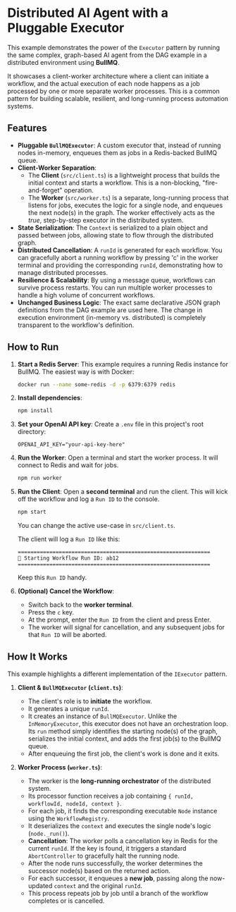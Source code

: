 # Distributed AI Agent with a Pluggable Executor

This example demonstrates the power of the `Executor` pattern by running the same complex, graph-based AI agent from the DAG example in a distributed environment using **BullMQ**.

It showcases a client-worker architecture where a client can initiate a workflow, and the actual execution of each node happens as a job processed by one or more separate worker processes. This is a common pattern for building scalable, resilient, and long-running process automation systems.

## Features

- **Pluggable `BullMQExecutor`**: A custom executor that, instead of running nodes in-memory, enqueues them as jobs in a Redis-backed BullMQ queue.
- **Client-Worker Separation**:
  - The **Client** (`src/client.ts`) is a lightweight process that builds the initial context and starts a workflow. This is a non-blocking, "fire-and-forget" operation.
  - The **Worker** (`src/worker.ts`) is a separate, long-running process that listens for jobs, executes the logic for a single node, and enqueues the next node(s) in the graph. The worker effectively acts as the *true*, step-by-step executor in the distributed system.
- **State Serialization**: The `Context` is serialized to a plain object and passed between jobs, allowing state to flow through the distributed graph.
- **Distributed Cancellation**: A `runId` is generated for each workflow. You can gracefully abort a running workflow by pressing 'c' in the worker terminal and providing the corresponding `runId`, demonstrating how to manage distributed processes.
- **Resilience & Scalability**: By using a message queue, workflows can survive process restarts. You can run multiple worker processes to handle a high volume of concurrent workflows.
- **Unchanged Business Logic**: The exact same declarative JSON graph definitions from the DAG example are used here. The change in execution environment (in-memory vs. distributed) is completely transparent to the workflow's definition.

## How to Run

1. **Start a Redis Server**: This example requires a running Redis instance for BullMQ. The easiest way is with Docker:

    ```bash
    docker run --name some-redis -d -p 6379:6379 redis
    ```

2. **Install dependencies**:

    ```bash
    npm install
    ```

3. **Set your OpenAI API key**:
    Create a `.env` file in this project's root directory:

    ```
    OPENAI_API_KEY="your-api-key-here"
    ```

4. **Run the Worker**: Open a terminal and start the worker process. It will connect to Redis and wait for jobs.

    ```bash
    npm run worker
    ```

5. **Run the Client**: Open a **second terminal** and run the client. This will kick off the workflow and log a `Run ID` to the console.

    ```bash
    npm start
    ```

    You can change the active use-case in `src/client.ts`.

    The client will log a `Run ID` like this:

    ```
    =============================================================
    🚀 Starting Workflow Run ID: ab12
    =============================================================
    ```

    Keep this `Run ID` handy.

6. **(Optional) Cancel the Workflow**:
    - Switch back to the **worker terminal**.
    - Press the `c` key.
    - At the prompt, enter the `Run ID` from the client and press Enter.
    - The worker will signal for cancellation, and any subsequent jobs for that `Run ID` will be aborted.

## How It Works

This example highlights a different implementation of the `IExecutor` pattern.

1. **Client & `BullMQExecutor` (`client.ts`)**:
    - The client's role is to **initiate** the workflow.
    - It generates a unique `runId`.
    - It creates an instance of `BullMQExecutor`. Unlike the `InMemoryExecutor`, this executor does not have an orchestration loop. Its `run` method simply identifies the starting node(s) of the graph, serializes the initial context, and adds the first job(s) to the BullMQ queue.
    - After enqueuing the first job, the client's work is done and it exits.

2. **Worker Process (`worker.ts`)**:
    - The worker is the **long-running orchestrator** of the distributed system.
    - Its processor function receives a job containing `{ runId, workflowId, nodeId, context }`.
    - For each job, it finds the corresponding executable `Node` instance using the `WorkflowRegistry`.
    - It deserializes the `context` and executes the single node's logic (`node._run()`).
    - **Cancellation**: The worker polls a cancellation key in Redis for the current `runId`. If the key is found, it triggers a standard `AbortController` to gracefully halt the running node.
    - After the node runs successfully, the worker determines the successor node(s) based on the returned action.
    - For each successor, it enqueues a **new job**, passing along the now-updated `context` and the original `runId`.
    - This process repeats job by job until a branch of the workflow completes or is cancelled.
